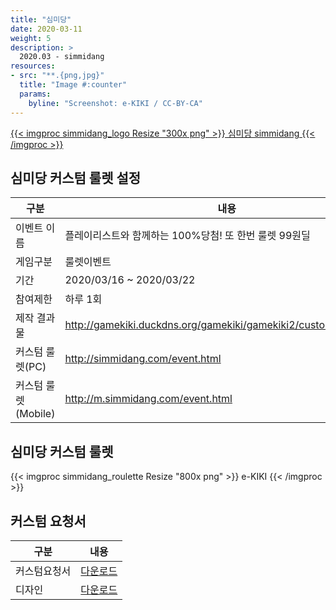 ```yaml
---
title: "심미당"
date: 2020-03-11
weight: 5
description: >
  2020.03 - simmidang
resources:
- src: "**.{png,jpg}"
  title: "Image #:counter"
  params:
    byline: "Screenshot: e-KIKI / CC-BY-CA"
---
```


[{{< imgproc simmidang_logo Resize "300x png" >}}
심미당 simmidang
{{< /imgproc >}}](http://simmidang.com/)

## 심미당 커스텀 룰렛 설정

| 구분            | 내용           |
|-------------------|-----------------|
| 이벤트 이름   | 플레이리스트와 함께하는 100%당첨! 또 한번 룰렛 99원딜        |
| 게임구분            | 룰렛이벤트     |
| 기간      | 2020/03/16 ~ 2020/03/22  |
| 참여제한  | 하루 1회  |
| 제작 결과물 | http://gamekiki.duckdns.org/gamekiki/gamekiki2/custom/simmidang |
| 커스텀 룰렛(PC) | http://simmidang.com/event.html |
| 커스텀 룰렛(Mobile) | http://m.simmidang.com/event.html |

## 심미당 커스텀 룰렛

{{< imgproc simmidang_roulette Resize "800x png" >}}
e-KIKI
{{< /imgproc >}}

## 커스텀 요청서

| 구분          | 내용        |
|---------------|-------------|
| 커스텀요청서  | [다운로드](http://gamekiki.duckdns.org/redmine/projects/kiki-2_0/repository/ekiki-custom-data/revisions/master/show/2020/03/simmidang) |
| 디자인    | [다운로드](http://gamekiki.duckdns.org/redmine/projects/kiki-2_0/repository/ekiki-custom-data/revisions/master/show/2020/03/simmidang) |